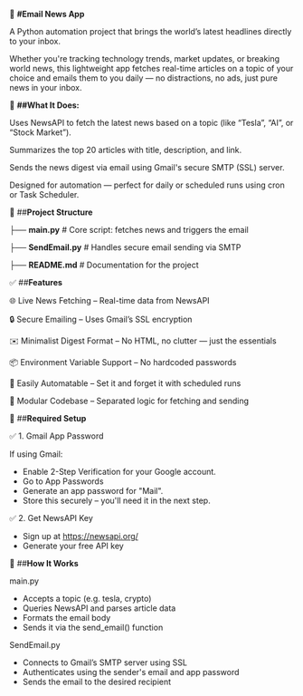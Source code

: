 📧 **#Email News App**

A Python automation project that brings the world’s latest headlines directly to your inbox.

Whether you're tracking technology trends, market updates, or breaking world news, this lightweight app fetches real-time articles on a topic of your choice and emails them to you daily — no distractions, no ads, just pure news in your inbox.

📰 **##What It Does:**

Uses NewsAPI to fetch the latest news based on a topic (like “Tesla”, “AI”, or “Stock Market”).

Summarizes the top 20 articles with title, description, and link.

Sends the news digest via email using Gmail's secure SMTP (SSL) server.

Designed for automation — perfect for daily or scheduled runs using cron or Task Scheduler.


🔧 ##**Project Structure**


├── **main.py**           # Core script: fetches news and triggers the email

├── **SendEmail.py**      # Handles secure email sending via SMTP

├── **README.md**         # Documentation for the project


✅ ##**Features**

🌐 Live News Fetching – Real-time data from NewsAPI

🔒 Secure Emailing – Uses Gmail’s SSL encryption

✉️ Minimalist Digest Format – No HTML, no clutter — just the essentials

📦 Environment Variable Support – No hardcoded passwords

🔁 Easily Automatable – Set it and forget it with scheduled runs

🧩 Modular Codebase – Separated logic for fetching and sending


🔑 ##**Required Setup**

✅ 1. Gmail App Password

If using Gmail:
* Enable 2-Step Verification for your Google account.
* Go to App Passwords
* Generate an app password for "Mail".
* Store this securely – you'll need it in the next step.

✅ 2. Get NewsAPI Key

* Sign up at https://newsapi.org/
* Generate your free API key


🧠 ##**How It Works**

main.py

* Accepts a topic (e.g. tesla, crypto)
* Queries NewsAPI and parses article data
* Formats the email body
* Sends it via the send_email() function

SendEmail.py

* Connects to Gmail’s SMTP server using SSL
* Authenticates using the sender's email and app password
* Sends the email to the desired recipient
